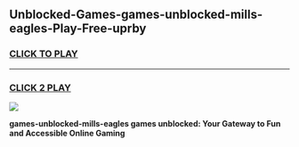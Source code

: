
## Unblocked-Games-games-unblocked-mills-eagles-Play-Free-uprby
<h3>
<a href="https://premium76.site?title=games-unblocked-mills-eagles&ref=18A1">CLICK TO PLAY</a></h3>
<hr>

<h3>
<a href="https://premium76.site?title=games-unblocked-mills-eagles&ref=18A1">CLICK 2 PLAY</a>
  
</h3>

<a href="https://premium76.site?title=games-unblocked-mills-eagles&ref=18A1"><img src="https://clearcache.store/games.png"></a>


**games-unblocked-mills-eagles games unblocked: Your Gateway to Fun and Accessible Online Gaming**
